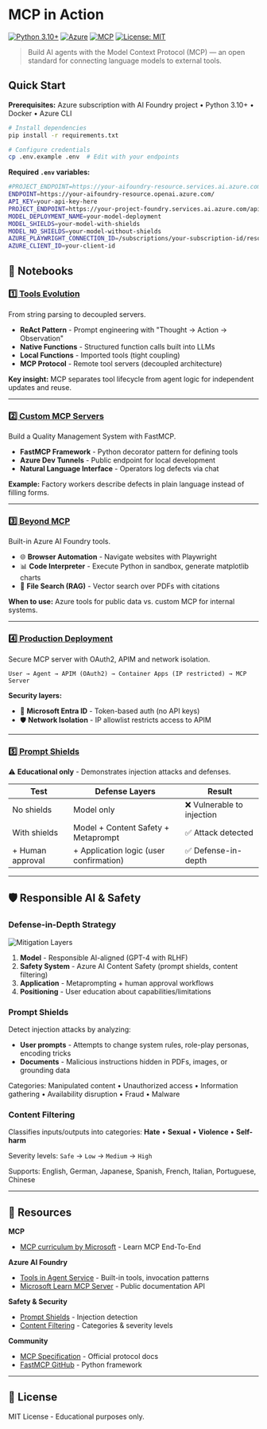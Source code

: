 # MCP in Action

[![Python 3.10+](https://img.shields.io/badge/python-3.10+-blue.svg)](https://www.python.org/downloads/)
[![Azure](https://img.shields.io/badge/azure-AI%20Foundry-0078D4.svg)](https://azure.microsoft.com/products/ai-foundry)
[![MCP](https://img.shields.io/badge/MCP-protocol-green.svg)](https://spec.modelcontextprotocol.io/)
[![License: MIT](https://img.shields.io/badge/License-MIT-yellow.svg)](https://opensource.org/licenses/MIT)

> Build AI agents with the Model Context Protocol (MCP) — an open standard for connecting language models to external tools.

## Quick Start

**Prerequisites:** Azure subscription with AI Foundry project • Python 3.10+ • Docker • Azure CLI

```bash
# Install dependencies
pip install -r requirements.txt

# Configure credentials
cp .env.example .env  # Edit with your endpoints
```

**Required `.env` variables:**
```bash
#PROJECT_ENDPOINT=https://your-aifoundry-resource.services.ai.azure.com/api/projects/your-project
ENDPOINT=https://your-aifoundry-resource.openai.azure.com/
API_KEY=your-api-key-here
PROJECT_ENDPOINT=https://your-project-foundry.services.ai.azure.com/api/projects/your-project
MODEL_DEPLOYMENT_NAME=your-model-deployment
MODEL_SHIELDS=your-model-with-shields
MODEL_NO_SHIELDS=your-model-without-shields
AZURE_PLAYWRIGHT_CONNECTION_ID=/subscriptions/your-subscription-id/resourceGroups/your-resource-group/providers/Microsoft.CognitiveServices/accounts/your-account/projects/your-project/connections/browser
AZURE_CLIENT_ID=your-client-id
```

## 📖 Notebooks

### [1️⃣ Tools Evolution](./1-tools.ipynb)
From string parsing to decoupled servers.

- **ReAct Pattern** - Prompt engineering with "Thought → Action → Observation"
- **Native Functions** - Structured function calls built into LLMs
- **Local Functions** - Imported tools (tight coupling)
- **MCP Protocol** - Remote tool servers (decoupled architecture)

**Key insight:** MCP separates tool lifecycle from agent logic for independent updates and reuse.

---

### [2️⃣ Custom MCP Servers](./2-custom-mcps.ipynb)
Build a Quality Management System with FastMCP.

- **FastMCP Framework** - Python decorator pattern for defining tools
- **Azure Dev Tunnels** - Public endpoint for local development
- **Natural Language Interface** - Operators log defects via chat

**Example:** Factory workers describe defects in plain language instead of filling forms.

---

### [3️⃣ Beyond MCP](./3-browser-automation.ipynb)
Built-in Azure AI Foundry tools.

- 🌐 **Browser Automation** - Navigate websites with Playwright
- 📊 **Code Interpreter** - Execute Python in sandbox, generate matplotlib charts
- 📄 **File Search (RAG)** - Vector search over PDFs with citations

**When to use:** Azure tools for public data vs. custom MCP for internal systems.

---

### [4️⃣ Production Deployment](./4-secure-mcp.ipynb)
Secure MCP server with OAuth2, APIM and network isolation.

```
User → Agent → APIM (OAuth2) → Container Apps (IP restricted) → MCP Server
```

**Security layers:**
- 🔐 **Microsoft Entra ID** - Token-based auth (no API keys)
- 🛡️ **Network Isolation** - IP allowlist restricts access to APIM

---

### [5️⃣ Prompt Shields](./5-prompt-shields.ipynb)
⚠️ **Educational only** - Demonstrates injection attacks and defenses.

| Test | Defense Layers | Result |
|------|----------------|--------|
| No shields | Model only | ❌ Vulnerable to injection |
| With shields | Model + Content Safety + Metaprompt | ✅ Attack detected |
| + Human approval | + Application logic (user confirmation) | ✅ Defense-in-depth |

---

## 🛡️ Responsible AI & Safety

### Defense-in-Depth Strategy

![Mitigation Layers](https://learn.microsoft.com/en-us/azure/ai-foundry/responsible-ai/openai/media/mitigation-layers.png)

1. **Model** - Responsible AI-aligned (GPT-4 with RLHF)
2. **Safety System** - Azure AI Content Safety (prompt shields, content filtering)
3. **Application** - Metaprompting + human approval workflows
4. **Positioning** - User education about capabilities/limitations

### Prompt Shields

Detect injection attacks by analyzing:
- **User prompts** - Attempts to change system rules, role-play personas, encoding tricks
- **Documents** - Malicious instructions hidden in PDFs, images, or grounding data

Categories: Manipulated content • Unauthorized access • Information gathering • Availability disruption • Fraud • Malware

### Content Filtering

Classifies inputs/outputs into categories: **Hate** • **Sexual** • **Violence** • **Self-harm**

Severity levels: `Safe` → `Low` → `Medium` → `High`

Supports: English, German, Japanese, Spanish, French, Italian, Portuguese, Chinese

---

## 🔗 Resources

**MCP**
- [MCP curriculum by Microsoft](https://github.com/microsoft/mcp-for-beginners) - Learn MCP End-To-End

**Azure AI Foundry**
- [Tools in Agent Service](https://learn.microsoft.com/azure/ai-foundry/agents/how-to/tools/overview) - Built-in tools, invocation patterns
- [Microsoft Learn MCP Server](https://learn.microsoft.com/training/support/mcp) - Public documentation API

**Safety & Security**
- [Prompt Shields](https://learn.microsoft.com/azure/ai-foundry/openai/concepts/content-filter-prompt-shields) - Injection detection
- [Content Filtering](https://learn.microsoft.com/azure/ai-foundry/concepts/content-filtering) - Categories & severity levels

**Community**
- [MCP Specification](https://spec.modelcontextprotocol.io/) - Official protocol docs
- [FastMCP GitHub](https://github.com/jlowin/fastmcp) - Python framework

---

## 📝 License

MIT License - Educational purposes only.
